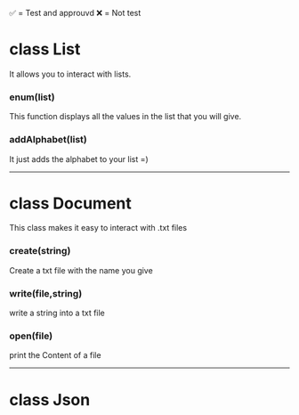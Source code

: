✅ = Test and approuvd
❌ = Not test

# ‎class List 
It allows you to interact with lists.
### enum(list)
This function displays all the values in the list that you will give.
### addAlphabet‎(list)
It just adds the alphabet to your list =)

---
# class Document
This class makes it easy to interact with .txt files

### create(string)
Create a txt file with the name you give

### write(file,string)
write a string into a txt file

### open(file)
print the Content of a file

---
# class Json


